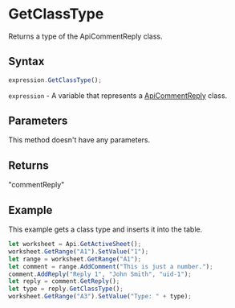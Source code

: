 # GetClassType

Returns a type of the ApiCommentReply class.

## Syntax

```javascript
expression.GetClassType();
```

`expression` - A variable that represents a [ApiCommentReply](../ApiCommentReply.md) class.

## Parameters

This method doesn't have any parameters.

## Returns

"commentReply"

## Example

This example gets a class type and inserts it into the table.

```javascript editor-xlsx
let worksheet = Api.GetActiveSheet();
worksheet.GetRange("A1").SetValue("1");
let range = worksheet.GetRange("A1");
let comment = range.AddComment("This is just a number.");
comment.AddReply("Reply 1", "John Smith", "uid-1");
let reply = comment.GetReply();
let type = reply.GetClassType();
worksheet.GetRange("A3").SetValue("Type: " + type);
```
